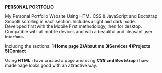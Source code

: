 **PERSONAL PORTFOLIO**


My Personal Portfolio Website Using HTML CSS & JavaScript and Bootstrap
Smooth scrolling in each section.
Includes a light and dark mode.
Developed first with the Mobile First methodology, then for desktop.
Compatible with all mobile devices and with a beautiful and pleasant user interface.

Including the sections:
**1)Home page
2)About me
3)Services
4)Projects
5)Contact**

Using **HTML** i have created a page  and using **CSS and Bootstrap** i have made page looks good with an attractive way.

